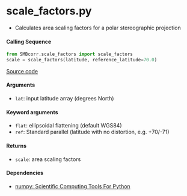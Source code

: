scale_factors.py
==============

- Calculates area scaling factors for a polar stereographic projection

#### Calling Sequence
```python
from SMBcorr.scale_factors import scale_factors
scale = scale_factors(latitude, reference_latitude=70.0)
```
[Source code](https://github.com/tsutterley/SMBcorr/blob/master/SMBcorr/scale_factors.py)

#### Arguments
- `lat`: input latitude array (degrees North)

#### Keyword arguments
- `flat`: ellipsoidal flattening (default WGS84)
- `ref`: Standard parallel (latitude with no distortion, e.g. +70/-71)

#### Returns
- `scale`: area scaling factors

#### Dependencies
- [numpy: Scientific Computing Tools For Python](https://numpy.org)
